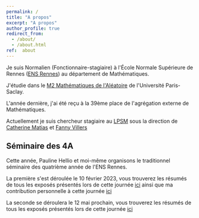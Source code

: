 ```yaml
---
permalink: /
title: "A propos"
excerpt: "A propos"
author_profile: true
redirect_from: 
  - /about/
  - /about.html
ref:  about
---
```


Je suis Normalien (Fonctionnaire-stagiaire) à l'École Normale Supérieure de Rennes ([ENS Rennes](http://www.ens-rennes.fr)) au département de Mathématiques. 

J'étudie dans le  [M2 Mathématiques de l'Aléatoire](https://www.universite-paris-saclay.fr/formation/master/mathematiques-et-applications/m2-mathematiques-de-laleatoire) de l'Université Paris-Saclay.

L'année dernière, j'ai été reçu à la 39ème place de l'agrégation externe de Mathématiques.

Actuellement je suis chercheur stagiaire au [LPSM](https://www.lpsm.paris) sous la direction de [Catherine Matias](http://cmatias.perso.math.cnrs.fr) et [Fanny Villers](https://perso.lpsm.paris/~villers/)

## Séminaire des 4A 
Cette année, Pauline Hellio et moi-même organisons le traditionnel séminaire des quatrième année de l'ENS Rennes. 

La première s'est déroulée le 10 février 2023, vous trouverez les résumés de tous les exposés présentés lors de cette journée [ici](/files/pdf/Journee4A.pdf) ainsi que ma contribution personnelle à cette journée [ici](/files/pdf/LGN.pdf) 

La seconde se déroulera le 12 mai prochain, vous trouverez les résumés de tous les exposés présentés lors de cette journée [ici](/files/pdf/Journee4A2.pdf)